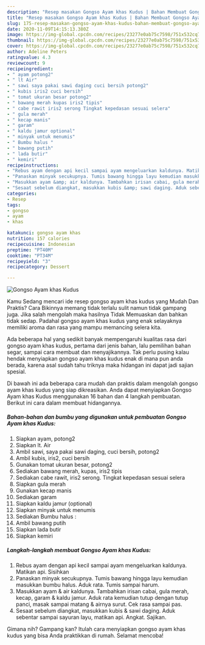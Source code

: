 ```yaml
---
description: "Resep masakan Gongso Ayam khas Kudus | Bahan Membuat Gongso Ayam khas Kudus Yang Lezat"
title: "Resep masakan Gongso Ayam khas Kudus | Bahan Membuat Gongso Ayam khas Kudus Yang Lezat"
slug: 175-resep-masakan-gongso-ayam-khas-kudus-bahan-membuat-gongso-ayam-khas-kudus-yang-lezat
date: 2020-11-09T14:15:13.380Z
image: https://img-global.cpcdn.com/recipes/23277e0ab75c7598/751x532cq70/gongso-ayam-khas-kudus-foto-resep-utama.jpg
thumbnail: https://img-global.cpcdn.com/recipes/23277e0ab75c7598/751x532cq70/gongso-ayam-khas-kudus-foto-resep-utama.jpg
cover: https://img-global.cpcdn.com/recipes/23277e0ab75c7598/751x532cq70/gongso-ayam-khas-kudus-foto-resep-utama.jpg
author: Adeline Peters
ratingvalue: 4.3
reviewcount: 9
recipeingredient:
- " ayam potong2"
- " lt Air"
- " sawi saya pakai sawi daging cuci bersih potong2"
- " kubis iris2 cuci bersih"
- " tomat ukuran besar potong2"
- " bawang merah kupas iris2 tipis"
- " cabe rawit iris2 serong Tingkat kepedasan sesuai selera"
- " gula merah"
- " kecap manis"
- " garam"
- " kaldu jamur optional"
- " minyak untuk menumis"
- " Bumbu halus "
- " bawang putih"
- " lada butir"
- " kemiri"
recipeinstructions:
- "Rebus ayam dengan api kecil sampai ayam mengeluarkan kaldunya. Matikan api. Sisihkan"
- "Panaskan minyak secukupnya. Tumis bawang hingga layu kemudian masukkan bumbu halus. Aduk rata. Tumis sampai harum."
- "Masukkan ayam &amp; air kaldunya. Tambahkan irisan cabai, gula merah, kecap, garam &amp; kaldu jamur. Aduk rata kemudian tutup dengan tutup panci, masak sampai matang &amp; airnya surut. Cek rasa sampai pas."
- "Sesaat sebelum diangkat, masukkan kubis &amp; sawi daging. Aduk sebentar sampai sayuran layu, matikan api. Angkat. Sajikan."
categories:
- Resep
tags:
- gongso
- ayam
- khas

katakunci: gongso ayam khas 
nutrition: 157 calories
recipecuisine: Indonesian
preptime: "PT40M"
cooktime: "PT34M"
recipeyield: "3"
recipecategory: Dessert

---
```



![Gongso Ayam khas Kudus](https://img-global.cpcdn.com/recipes/23277e0ab75c7598/751x532cq70/gongso-ayam-khas-kudus-foto-resep-utama.jpg)

Kamu Sedang mencari ide resep gongso ayam khas kudus yang Mudah Dan Praktis? Cara Bikinnya memang tidak terlalu sulit namun tidak gampang juga. Jika salah mengolah maka hasilnya Tidak Memuaskan dan bahkan tidak sedap. Padahal gongso ayam khas kudus yang enak selayaknya memiliki aroma dan rasa yang mampu memancing selera kita.

Ada beberapa hal yang sedikit banyak mempengaruhi kualitas rasa dari gongso ayam khas kudus, pertama dari jenis bahan, lalu pemilihan bahan segar, sampai cara membuat dan menyajikannya. Tak perlu pusing kalau hendak menyiapkan gongso ayam khas kudus enak di mana pun anda berada, karena asal sudah tahu triknya maka hidangan ini dapat jadi sajian spesial.




Di bawah ini ada beberapa cara mudah dan praktis dalam mengolah gongso ayam khas kudus yang siap dikreasikan. Anda dapat menyiapkan Gongso Ayam khas Kudus menggunakan 16 bahan dan 4 langkah pembuatan. Berikut ini cara dalam membuat hidangannya.

<!--inarticleads1-->

##### Bahan-bahan dan bumbu yang digunakan untuk pembuatan Gongso Ayam khas Kudus:

1. Siapkan  ayam, potong2
1. Siapkan  lt. Air
1. Ambil  sawi, saya pakai sawi daging, cuci bersih, potong2
1. Ambil  kubis, iris2, cuci bersih
1. Gunakan  tomat ukuran besar, potong2
1. Sediakan  bawang merah, kupas, iris2 tipis
1. Sediakan  cabe rawit, iris2 serong. Tingkat kepedasan sesuai selera
1. Siapkan  gula merah
1. Gunakan  kecap manis
1. Sediakan  garam
1. Siapkan  kaldu jamur (optional)
1. Siapkan  minyak untuk menumis
1. Sediakan  Bumbu halus :
1. Ambil  bawang putih
1. Siapkan  lada butir
1. Siapkan  kemiri




<!--inarticleads2-->

##### Langkah-langkah membuat Gongso Ayam khas Kudus:

1. Rebus ayam dengan api kecil sampai ayam mengeluarkan kaldunya. Matikan api. Sisihkan
1. Panaskan minyak secukupnya. Tumis bawang hingga layu kemudian masukkan bumbu halus. Aduk rata. Tumis sampai harum.
1. Masukkan ayam &amp; air kaldunya. Tambahkan irisan cabai, gula merah, kecap, garam &amp; kaldu jamur. Aduk rata kemudian tutup dengan tutup panci, masak sampai matang &amp; airnya surut. Cek rasa sampai pas.
1. Sesaat sebelum diangkat, masukkan kubis &amp; sawi daging. Aduk sebentar sampai sayuran layu, matikan api. Angkat. Sajikan.




Gimana nih? Gampang kan? Itulah cara menyiapkan gongso ayam khas kudus yang bisa Anda praktikkan di rumah. Selamat mencoba!
